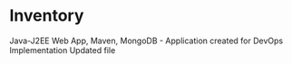 # Inventory
 Java-J2EE Web App, Maven, MongoDB - Application created for DevOps Implementation
 Updated file
 
